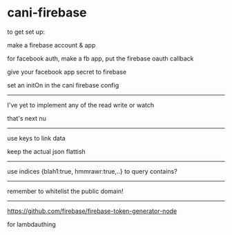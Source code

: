 cani-firebase
===

to get set up:

make a firebase account & app

for facebook auth, make a fb app, put the firebase oauth callback

give your facebook app secret to firebase

set an initOn in the cani firebase config

---


I've yet to implement any of the read write or watch

that's next nu

---

use keys to link data

keep the actual json flattish

---

use indices {blah1:true, hmmrawr:true,..} to query contains?

---

remember to whitelist the public domain!

---

https://github.com/firebase/firebase-token-generator-node

for lambdauthing
